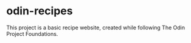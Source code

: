 # odin-recipes

This project is a basic recipe website, created while following The Odin Project Foundations.